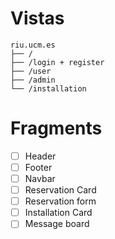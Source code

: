 # Vistas

```
riu.ucm.es
├── /
├── /login + register
├── /user
├── /admin
└── /installation
```

# Fragments

- [ ] Header
- [ ] Footer
- [ ] Navbar
- [ ] Reservation Card
- [ ] Reservation form
- [ ] Installation Card
- [ ] Message board
